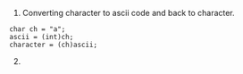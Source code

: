 
1. Converting character to ascii code and back to character. 
```
char ch = "a";
ascii = (int)ch;
character = (ch)ascii;
```

2. 
